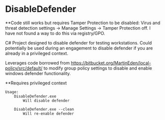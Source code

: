 # DisableDefender

**Code still works but requires Tamper Protection to be disabled:
Virus and threat detection settings -> Manage Settings -> Tamper Protection off. I have not found a way to do this via registry/GPO.

C# Project designed to disable defender for testing workstations. Could potentially be used during an engagement to disable defender if you are already in a privileged context.

Leverages code borrowed from https://bitbucket.org/MartinEden/local-policy/src/default/ to modify group policy settings to disable and enable windows defender functionality.


**Requires privileged context
```
Usage:
	DisableDefender.exe
		Will disable defender

	DisableDefender.exe --clean
		Will re-enable defender
```